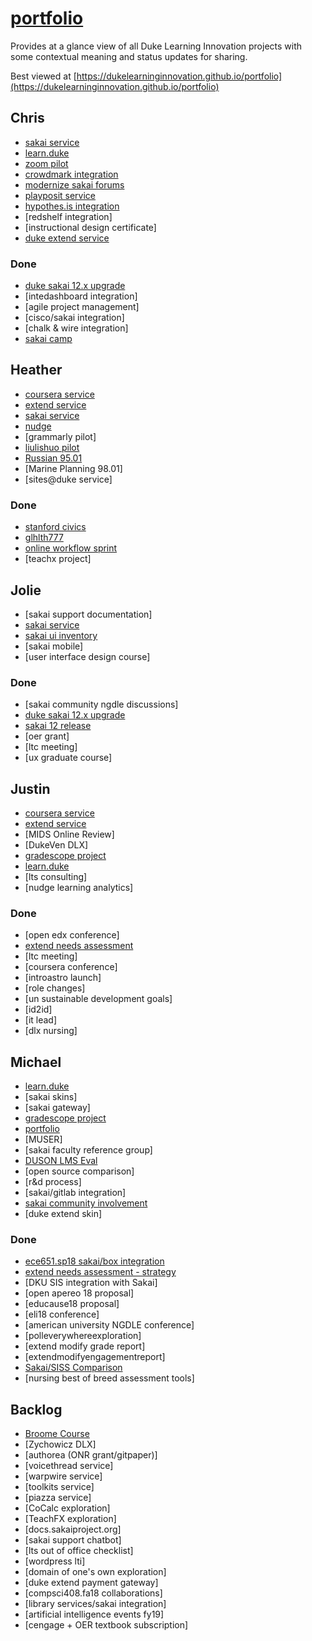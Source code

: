 # [portfolio](https://github.com/dukelearninginnovation/portfolio)

Provides at a glance view of all Duke Learning Innovation projects with some contextual meaning and status updates for sharing.

Best viewed at [https://dukelearninginnovation.github.io/portfolio](https://dukelearninginnovation.github.io/portfolio)


## Chris

* [sakai service](sakai.service)
* [learn.duke](learn.duke.project)
* [zoom pilot](zoom.integration)
* [crowdmark integration](crowdmark.integration)
* [modernize sakai forums](sakai.community)
* [playposit service](playposit.service)
* [hypothes.is integration](hypothesis.integration)
* [redshelf integration]
* [instructional design certificate]
* [duke extend service](extend.service)


### Done
* [duke sakai 12.x upgrade](sakai.12.upgrade.project)
* [intedashboard integration]
* [agile project management]
* [cisco/sakai integration]
* [chalk & wire integration]
* [sakai camp](sakai.community)

## Heather

* [coursera service](coursera.support.service)
* [extend service](extend.service)
* [sakai service](sakai.service)
* [nudge](nudge.project)
* [grammarly pilot]
* [liulishuo pilot](liulishou.project)
* [Russian 95.01](russian.course)
* [Marine Planning 98.01]
* [sites@duke service]

### Done
* [stanford civics](stanford.civics.course)
* [glhlth777](glhlth.777.course)
* [online workflow sprint](online.workflow.sprint.project)
* [teachx project]

## Jolie
* [sakai support documentation]
* [sakai service](sakai.service)
* [sakai ui inventory](sakai.ui.inventory.project)
* [sakai mobile]
* [user interface design course]

### Done
* [sakai community ngdle discussions]
* [duke sakai 12.x upgrade](sakai.12.upgrade.project)
* [sakai 12 release](sakai.community)
* [oer grant]
* [ltc meeting]
* [ux graduate course]

## Justin

* [coursera service](coursera.support.service)
* [extend service](extend.service)
* [MIDS Online Review]
* [DukeVen DLX]
* [gradescope project](gradescope.project)
* [learn.duke](learn.duke.project)
* [lts consulting]
* [nudge learning analytics]


### Done
* [open edx conference]
* [extend needs assessment](extend.needs.assessment.project)
* [ltc meeting]
* [coursera conference]
* [introastro launch]
* [role changes]
* [un sustainable development goals]
* [id2id]
* [it lead]
* [dlx nursing]

## Michael

* [learn.duke](learn.duke.project)
* [sakai skins]
* [sakai gateway]
* [gradescope project](gradescope.project)
* [portfolio](/)
* [MUSER]
* [sakai faculty reference group]
* [DUSON LMS Eval](duson.lms.eval.project)
* [open source comparison]
* [r&d process]
* [sakai/gitlab integration]
* [sakai community involvement](sakai.community)
* [duke extend skin]

### Done
* [ece651.sp18 sakai/box integration](ece651.sp18.project)
* [extend needs assessment - strategy](extend.needs.assessment.project)
* [DKU SIS integration with Sakai]
* [open apereo 18 proposal]
* [educause18 proposal]
* [eli18 conference]
* [american university NGDLE conference]
* [polleverywhereexploration]
* [extend modify grade report]
* [extendmodifyengagementreport]
* [Sakai/SISS Comparison](sakai.siss.comparison.project)
* [nursing best of breed assessment tools]

## Backlog

* [Broome Course](broome.course)
* [Zychowicz DLX]
* [authorea \(ONR grant/gitpaper\)]
* [voicethread service]
* [warpwire service]
* [toolkits service]
* [piazza service]
* [CoCalc exploration]
* [TeachFX exploration]
* [docs.sakaiproject.org]
* [sakai support chatbot]
* [lts out of office checklist]
* [wordpress lti]
* [domain of one's own exploration]
* [duke extend payment gateway]
* [compsci408.fa18 collaborations]
* [library services/sakai integration]
* [artificial intelligence events fy19]
* [cengage + OER textbook subscription]








